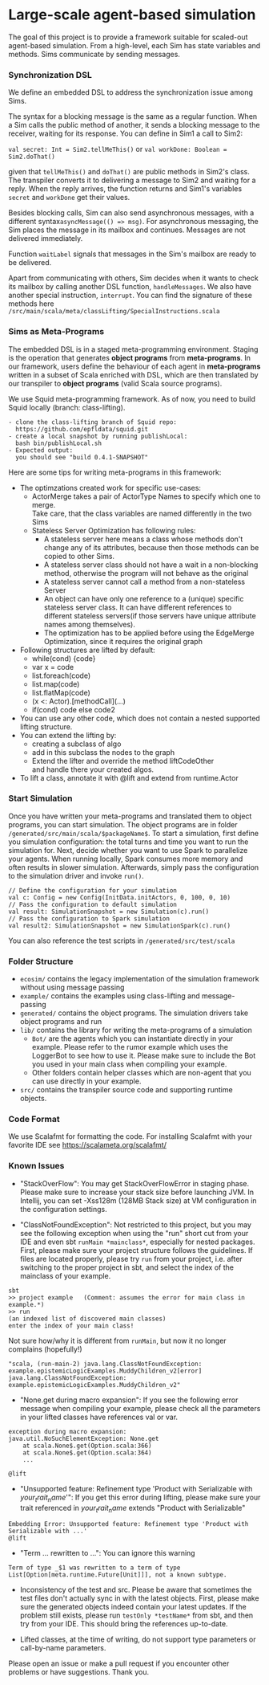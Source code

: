 # Large-scale agent-based simulation 

The goal of this project is to provide a framework suitable for scaled-out agent-based simulation. From a high-level, each Sim has state variables and methods. Sims communicate by sending messages. 

### Synchronization DSL

We define an embedded DSL to address the synchronization issue among Sims. 

The syntax for a blocking message is the same as a regular function. When a Sim calls the public method of another, it sends a blocking message to the receiver, waiting for its response. You can define in Sim1 a call to Sim2:  

```val secret: Int = Sim2.tellMeThis()``` or ```val workDone: Boolean = Sim2.doThat()``` 

given that `tellMeThis()` and `doThat()` are public methods in Sim2's class. The transpiler converts it to delivering a message to Sim2 and waiting for a reply. When the reply arrives, the function returns and Sim1's variables ```secret``` and ```workDone```  get their values. 

Besides blocking calls, Sim can also send asynchronous messages, with a different syntax```asyncMessage(() => msg)```. For asynchronous messaging, the Sim places the message in its mailbox and continues. Messages are not delivered immediately. 

Function ```waitLabel``` signals that messages in the Sim's mailbox are ready to be delivered. 

Apart from communicating with others, Sim decides when it wants to check its mailbox by calling another DSL function, ```handleMessages```. We also have another special instruction, `interrupt`.  You can find the signature of these methods here ```/src/main/scala/meta/classLifting/SpecialInstructions.scala```

### Sims as Meta-Programs 
The embedded DSL is in a staged meta-programming environment. Staging is the operation that generates **object programs** from **meta-programs**. In our framework, users define the behaviour of each agent in **meta-programs** written in a subset of Scala enriched with DSL, which are then translated by our transpiler to **object programs** (valid Scala source programs).
 
We use Squid meta-programming framework. As of now, you need to build Squid locally (branch: class-lifting). 

```
- clone the class-lifting branch of Squid repo: 
  https://github.com/epfldata/squid.git
- create a local snapshot by running publishLocal: 
  bash bin/publishLocal.sh
- Expected output: 
  you should see "build 0.4.1-SNAPSHOT"
```
   
   Here are some tips for writing meta-programs in this framework: 
* The optimzations created work for specific use-cases:
  * ActorMerge takes a pair of ActorType Names to specify which one to merge.  
  Take care, that the class variables are named differently in the two Sims
  * Stateless Server Optimization has following rules:
    * A stateless server here means a class whose methods don't change any of its attributes, because then those methods can be copied to other Sims.
    * A stateless server class should not have a wait in a non-blocking method, otherwise the program will not behave as the original
    * A stateless server cannot call a method from a non-stateless Server
    * An object can have only one reference to a (unique) specific stateless server class.
    It can have different references to different stateless servers(if those servers have unique attribute names among themselves).
    * The optimization has to be applied before using the EdgeMerge Optimization, since it requires the original graph
* Following structures are lifted by default: 
  * while(cond) {code}
  * var x = code
  * list.foreach(code)
  * list.map(code)
  * list.flatMap(code)
  * (x <: Actor).\[methodCall\](...)
  * if(cond) code else code2
* You can use any other code, which does not contain a nested supported lifting structure.   
* You can extend the lifting by:
  * creating a subclass of algo
  * add in this subclass the nodes to the graph
  * Extend the lifter and override the method liftCodeOther  
  and handle there your created algos.
* To lift a class, annotate it with @lift and extend from runtime.Actor


### Start Simulation 
 Once you have written your meta-programs and translated them to object programs, you can start simulation. The object programs are in folder `/generated/src/main/scala/$packageName$`. To start a simulation, first define you simulation configuration: the total turns and time you want to run the simulation for. Next, decide whether you want to use Spark to parallelize your agents. When running locally, Spark consumes more memory and often results in slower simulation. Afterwards, simply pass the configuration to the simulation driver and invoke `run()`. 
```
// Define the configuration for your simulation
val c: Config = new Config(InitData.initActors, 0, 100, 0, 10)
// Pass the configuration to default simulation 
val result: SimulationSnapshot = new Simulation(c).run()
// Pass the configuration to Spark simulation 
val result2: SimulationSnapshot = new SimulationSpark(c).run()
```
 
 You can also reference the test scripts in `/generated/src/test/scala`
 
### Folder Structure 
- `ecosim/` contains the legacy implementation of the simulation framework without using message passing 
- `example/` contains the examples using class-lifting and message-passing 
- `generated/` contains the object programs. The simulation drivers take object programs and run 
- `lib/` contains the library for writing the meta-programs of a simulation 
    - `Bot/` are the agents which you can instantiate directly in your example. Please refer to the rumor example which uses the LoggerBot to see how to use it. Please make sure to include the Bot you used in your main class when compiling your example. 
    - Other folders contain helper classes which are non-agent that you can use directly in your example. 
- `src/` contains the transpiler source code and supporting runtime objects. 

 
### Code Format
We use Scalafmt for formatting the code.
For installing Scalafmt with your favorite IDE see https://scalameta.org/scalafmt/

### Known Issues 
- "StackOverFlow": You may get StackOverFlowError in staging phase. Please make sure to increase your stack size before launching JVM. In Intellij, you can set -Xss128m (128MB Stack size) at VM configuration in the configuration settings.

- "ClassNotFoundException": Not restricted to this project, but you may see the following exception when using the "run" short cut from your IDE and even sbt `runMain *mainclass*`, especially for nested packages. First, please make sure your project structure follows the guidelines. If files are located properly, please try `run` from your project, i.e. after switching to the proper project in sbt, and select the index of the mainclass of your example. 
```
sbt    
>> project example   (Comment: assumes the error for main class in example.*)
>> run 
(an indexed list of discovered main classes)
enter the index of your main class! 
```

Not sure how/why it is different from `runMain`, but now it no longer complains (hopefully!) 
```
"scala, (run-main-2) java.lang.ClassNotFoundException: example.epistemicLogicExamples.MuddyChildren_v2[error] java.lang.ClassNotFoundException: example.epistemicLogicExamples.MuddyChildren_v2"
```

- "None.get during macro expansion": If you see the following error message when compiling your example, please check all the parameters in your lifted classes have references val or var.  
```
exception during macro expansion: 
java.util.NoSuchElementException: None.get
	at scala.None$.get(Option.scala:366)
	at scala.None$.get(Option.scala:364)
    ... 

@lift 
```

- "Unsupported feature: Refinement type 'Product with Serializable with $your_trait_name$'": If you get this error during lifting, please make sure your trait referenced in $your_trait_name$ extends "Product with Serializable" 
```
Embedding Error: Unsupported feature: Refinement type 'Product with Serializable with ...'
@lift
```

- "Term ... rewritten to ...": You can ignore this warning 
```
Term of type _$1 was rewritten to a term of type List[Option[meta.runtime.Future[Unit]]], not a known subtype.
``` 

- Inconsistency of the test and src. Please be aware that sometimes the test files don't actually sync in with the latest objects. First, please make sure the generated objects indeed contain your latest updates. If the problem still exists, please run `testOnly *testName*` from sbt, and then try from your IDE. This should bring the references up-to-date. 

- Lifted classes, at the time of writing, do not support type parameters or call-by-name parameters.
 
Please open an issue or make a pull request if you encounter other problems or have suggestions. Thank you.  